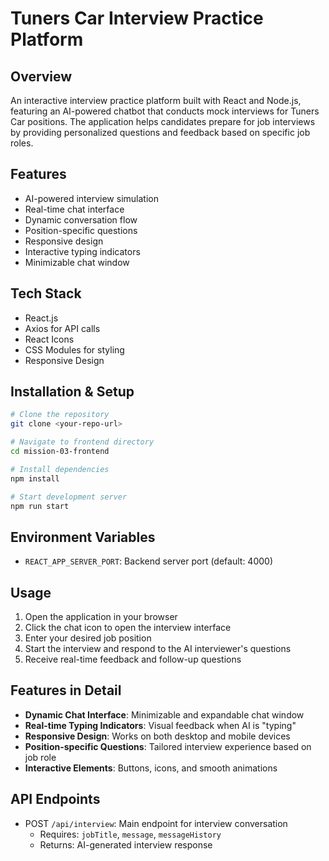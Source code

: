 # Tuners Car Interview Practice Platform

## Overview
An interactive interview practice platform built with React and Node.js, featuring an AI-powered chatbot that conducts mock interviews for Tuners Car positions. The application helps candidates prepare for job interviews by providing personalized questions and feedback based on specific job roles.

## Features
- AI-powered interview simulation
- Real-time chat interface
- Dynamic conversation flow
- Position-specific questions
- Responsive design
- Interactive typing indicators
- Minimizable chat window

## Tech Stack
- React.js
- Axios for API calls
- React Icons
- CSS Modules for styling
- Responsive Design

## Installation & Setup
```bash
# Clone the repository
git clone <your-repo-url>

# Navigate to frontend directory
cd mission-03-frontend

# Install dependencies
npm install

# Start development server
npm run start
```

## Environment Variables
- `REACT_APP_SERVER_PORT`: Backend server port (default: 4000)

## Usage
1. Open the application in your browser
2. Click the chat icon to open the interview interface
3. Enter your desired job position
4. Start the interview and respond to the AI interviewer's questions
5. Receive real-time feedback and follow-up questions

## Features in Detail
- **Dynamic Chat Interface**: Minimizable and expandable chat window
- **Real-time Typing Indicators**: Visual feedback when AI is "typing"
- **Responsive Design**: Works on both desktop and mobile devices
- **Position-specific Questions**: Tailored interview experience based on job role
- **Interactive Elements**: Buttons, icons, and smooth animations

## API Endpoints
- POST `/api/interview`: Main endpoint for interview conversation
  - Requires: `jobTitle`, `message`, `messageHistory`
  - Returns: AI-generated interview response

